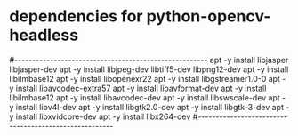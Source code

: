 # dependencies for python-opencv-headless
#------------------------------------------------------
apt -y install libjasper libjasper-dev
apt -y install libjpeg-dev libtiff5-dev libpng12-dev
apt -y install libilmbase12
apt -y install libopenexr22
apt -y install libgstreamer1.0-0
apt -y install libavcodec-extra57
apt -y install libavformat-dev
apt -y install libilmbase12
apt -y install libavcodec-dev
apt -y install libswscale-dev
apt -y install libv4l-dev
apt -y install libgtk2.0-dev
apt -y install libgtk-3-dev
apt -y install libxvidcore-dev
apt -y install libx264-dev
#------------------------------------------------------
